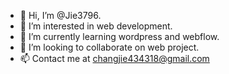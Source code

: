 - 👋 Hi, I’m @Jie3796.
- 👀 I’m interested in web development.
- 🌱 I’m currently learning wordpress and webflow.
- 💞️ I’m looking to collaborate on web project.
- 📫 Contact me at changjie434318@gmail.com

<!---
Jie3796/Jie3796 is a ✨ special ✨ repository because its `README.md` (this file) appears on your GitHub profile.
You can click the Preview link to take a look at your changes.
--->
